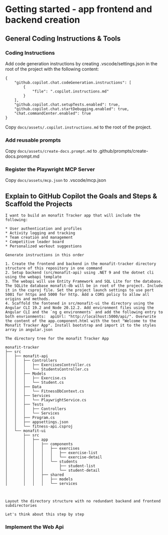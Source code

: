 # Getting started - app frontend and backend creation

## General Coding Instructions & Tools

### Coding Instructions

Add code generation instructions by creating .vscode/settings.json in the root of the project with the following content:

```
{
    "github.copilot.chat.codeGeneration.instructions": [
        {
            "file": ".copilot.instructions.md"
        }
    ],
    "github.copilot.chat.setupTests.enabled": true,
    "github.copilot.chat.startDebugging.enabled": true,
    "chat.commandCenter.enabled": true
}
```

Copy `docs/assets/.copilot.instructions.md` to the root of the project.

### Add reusable prompts

Copy `docs/assets/create-docs.prompt.md` to .github/prompts/create-docs.prompt.md

### Register the Playwright MCP Server

Copy `docs/assets/mcp.json` to .vscode/mcp.json

## Explain to GitHub Copilot the Goals and Steps & Scaffold the Projects

```text
I want to build an monafit Tracker app that will include the following:

* User authentication and profiles
* Activity logging and tracking
* Team creation and management
* Competitive leader board
* Personalized workout suggestions

Generate instructions in this order

1. Create the frontend and backend in the monafit-tracker directory structure of this repository in one command
2. Setup backend (src/monafit-api) using .NET 9 and the dotnet cli using the webapi template
3. The webapi will use Entity Framework and SQL Lite for the database. The SQLite database monafit-db will be in root of the project. Include it in the csproj file. Set the project launch settings to use port 5001 for https and 5000 for http. Add a CORS policy to allow all origins and methods.
4. Scaffold the fontened in src/monafit-ui the directory using the Angular CLI 19.2 and Node 20.12.2. Add environment files using the Angular CLI and the `ng g environments` and add the following entry to both envrionments:  apiUrl: "http://localhost:5000/api/". Overwrite the content of the app.component.html with the text "Welcome to the Monafit Tracker App". Install bootstrap and import it to the styles array in angular.json

The directory tree for the monafit Tracker App

monafit-tracker
├── src
│   ├── monafit-api
│   │   ├── Controllers
│   │   │   ├── ExercisesController.cs
│   │   │   └── StudentsController.cs
│   │   ├── Models
│   │   │   ├── Exercise.cs
│   │   │   └── Student.cs
│   │   ├── Data
│   │   │   └── FitnessDbContext.cs
│   │   ├── Services
│   │   │   └── PlaywrightService.cs
│   │   ├── Tests
│   │   │   ├── Controllers
│   │   │   └── Services
│   │   ├── Program.cs
│   │   ├── appsettings.json
│   │   └── fitness-api.csproj
│   └── monafit-ui
│       ├── src
│       │   ├── app
│       │   │   ├── components
│       │   │   │   ├── exercises
│       │   │   │   │   ├── exercise-list
│       │   │   │   │   └── exercise-detail
│       │   │   │   └── students
│       │   │   │       ├── student-list
│       │   │   │       └── student-detail
│       │   │   ├── shared
│       │   │   │   ├── models
│       │   │   │   └── services



Layout the directory structure with no redundant backend and frontend subdirectories

Let's think about this step by step
```

### Implement the Web Api

